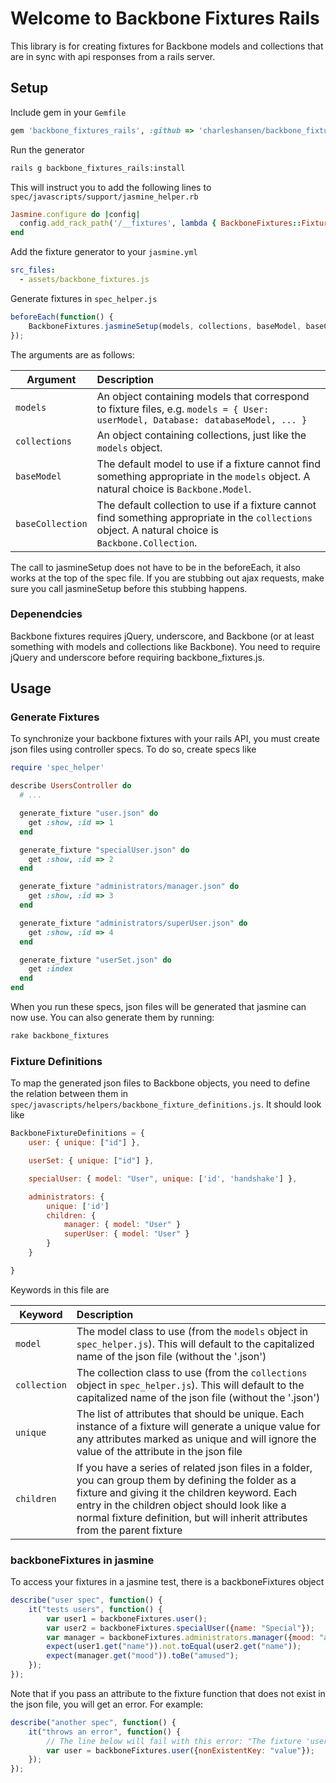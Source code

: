 # Welcome to Backbone Fixtures Rails

This library is for creating fixtures for Backbone models and collections that are in sync with api responses from a rails server.

## Setup

Include gem in your `Gemfile`

``` ruby
gem 'backbone_fixtures_rails', :github => 'charleshansen/backbone_fixtures_rails'
```

Run the generator

``` sh
rails g backbone_fixtures_rails:install
```

This will instruct you to add the following lines to `spec/javascripts/support/jasmine_helper.rb`

``` ruby
Jasmine.configure do |config|
  config.add_rack_path('/__fixtures', lambda { BackboneFixtures::FixtureMiddleware.new })
end
```

Add the fixture generator to your `jasmine.yml`

``` yml
src_files:
  - assets/backbone_fixtures.js
```

Generate fixtures in `spec_helper.js`

``` js
beforeEach(function() {
    BackboneFixtures.jasmineSetup(models, collections, baseModel, baseCollection);
});
```

The arguments are as follows:

| Argument         | Description   |
| ---------------- |:------------- |
| `models`         | An object containing models that correspond to fixture files, e.g. `models = { User: userModel, Database: databaseModel, ... }` |
| `collections`    | An object containing collections, just like the `models` object.      |
| `baseModel`      | The default model to use if a fixture cannot find something appropriate in the `models` object.  A natural choice is `Backbone.Model`.  |
| `baseCollection` | The default collection to use if a fixture cannot find something appropriate in the `collections` object.  A natural choice is `Backbone.Collection`.     |

The call to jasmineSetup does not have to be in the beforeEach, it also works at the top of the spec file.  If you are stubbing out ajax requests, make sure you call jasmineSetup before this stubbing happens.

### Depenendcies

Backbone fixtures requires jQuery, underscore, and Backbone (or at least something with models and collections like Backbone).
You need to require jQuery and underscore before requiring backbone_fixtures.js.

## Usage

### Generate Fixtures

To synchronize your backbone fixtures with your rails API, you must create json files using controller specs.  To do so, create specs like

```ruby
require 'spec_helper'

describe UsersController do
  # ...

  generate_fixture "user.json" do
    get :show, :id => 1
  end

  generate_fixture "specialUser.json" do
    get :show, :id => 2
  end

  generate_fixture "administrators/manager.json" do
    get :show, :id => 3
  end

  generate_fixture "administrators/superUser.json" do
    get :show, :id => 4
  end

  generate_fixture "userSet.json" do
    get :index
  end
end
```

When you run these specs, json files will be generated that jasmine can now use. You can also generate them by running:

``` sh
rake backbone_fixtures
```

### Fixture Definitions

To map the generated json files to Backbone objects, you need to define the relation between them in `spec/javascripts/helpers/backbone_fixture_definitions.js`.  It should look like

``` js
BackboneFixtureDefinitions = {
    user: { unique: ["id"] },

    userSet: { unique: ["id"] },

    specialUser: { model: "User", unique: ['id', 'handshake'] },

    administrators: {
        unique: ['id']
        children: {
            manager: { model: "User" }
            superUser: { model: "User" }
        }
    }

}
```

Keywords in this file are

| Keyword         | Description   |
| ---------------- |:------------- |
| `model`         | The model class to use (from the `models` object in `spec_helper.js`).  This will default to the capitalized name of the json file (without the '.json') |
| `collection` | The collection class to use (from the `collections` object in `spec_helper.js`).  This will default to the capitalized name of the json file (without the '.json')  |
| `unique`    | The list of attributes that should be unique.  Each instance of a fixture will generate a unique value for any attributes marked as unique and will ignore the value of the attribute in the json file |
| `children`      | If you have a series of related json files in a folder, you can group them by defining the folder as a fixture and giving it the children keyword.  Each entry in the children object should look like a normal fixture definition, but will inherit attributes from the parent fixture |


### backboneFixtures in jasmine

To access your fixtures in a jasmine test, there is a backboneFixtures object

``` js
describe("user spec", function() {
    it("tests users", function() {
        var user1 = backboneFixtures.user();
        var user2 = backboneFixtures.specialUser({name: "Special"});
        var manager = backboneFixtures.administrators.manager({mood: "amused"});
        expect(user1.get("name")).not.toEqual(user2.get("name"));
        expect(manager.get("mood")).toBe("amused");
    });
});
```

Note that if you pass an attribute to the fixture function that does not exist in the json file, you will get an error. For example:

``` js
describe("another spec", function() {
    it("throws an error", function() {
        // The line below will fail with this error: "The fixture 'user' has no key 'nonExistentKey'".
        var user = backboneFixtures.user({nonExistentKey: "value"});
    });
});
```